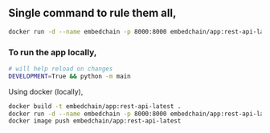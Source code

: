 ## Single command to rule them all,

```bash
docker run -d --name embedchain -p 8000:8000 embedchain/app:rest-api-latest
```

### To run the app locally,

```bash
# will help reload on changes
DEVELOPMENT=True && python -m main
```

Using docker (locally),

```bash
docker build -t embedchain/app:rest-api-latest .
docker run -d --name embedchain -p 8000:8000 embedchain/app:rest-api-latest
docker image push embedchain/app:rest-api-latest
```

